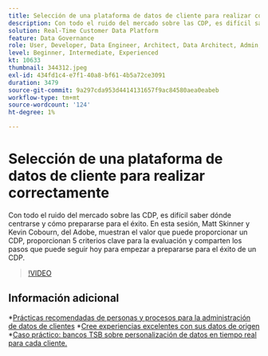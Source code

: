 ```yaml
---
title: Selección de una plataforma de datos de cliente para realizar correctamente
description: Con todo el ruido del mercado sobre las CDP, es difícil saber dónde centrarse y cómo prepararse para el éxito.
solution: Real-Time Customer Data Platform
feature: Data Governance
role: User, Developer, Data Engineer, Architect, Data Architect, Admin, Leader
level: Beginner, Intermediate, Experienced
kt: 10633
thumbnail: 344312.jpeg
exl-id: 434fd1c4-e7f1-40a8-bf61-4b5a72ce3091
duration: 3479
source-git-commit: 9a297cda953d4414131657f9ac84580aea0eabeb
workflow-type: tm+mt
source-wordcount: '124'
ht-degree: 1%

---
```


# Selección de una plataforma de datos de cliente para realizar correctamente

Con todo el ruido del mercado sobre las CDP, es difícil saber dónde centrarse y cómo prepararse para el éxito. En esta sesión, Matt Skinner y Kevin Cobourn, del Adobe, muestran el valor que puede proporcionar un CDP, proporcionan 5 criterios clave para la evaluación y comparten los pasos que puede seguir hoy para empezar a prepararse para el éxito de un CDP.

>[!VIDEO](https://video.tv.adobe.com/v/344312/?quality=12&learn=on)

## Información adicional

*[Prácticas recomendadas de personas y procesos para la administración de datos de clientes](people-and-process.md)
*[Cree experiencias excelentes con sus datos de origen](https://experienceleague.adobe.com/docs/events/customer-data-management-voices-recordings/industry/build-superb-experiences-with-your-first-party-data.html?lang=es)
*[Caso práctico: bancos TSB sobre personalización de datos en tiempo real para cada cliente.](https://business.adobe.com/es/customer-success-stories/tsb-case-study.html)
